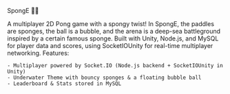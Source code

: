 SpongE 🧽🌊

A multiplayer 2D Pong game with a spongy twist! In SpongE, the paddles are sponges, the ball is a bubble, and the arena is a deep-sea battleground inspired by a certain famous sponge. Built with Unity, Node.js, and MySQL for player data and scores, using SocketIOUnity for real-time multiplayer networking.
Features:

    - Multiplayer powered by Socket.IO (Node.js backend + SocketIOUnity in Unity)
    - Underwater Theme with bouncy sponges & a floating bubble ball
    - Leaderboard & Stats stored in MySQL
